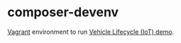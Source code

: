 # composer-devenv

[Vagrant](https://www.vagrantup.com) environment to run [Vehicle Lifecycle (IoT) demo](https://github.com/jt-nti/hotwheels).
